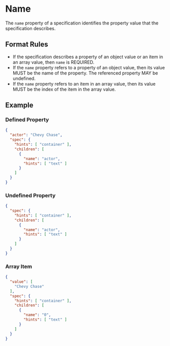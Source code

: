 # Name

The `name` property of a specification identifies the property value that the specification describes.

## Format Rules

- If the specification describes a property of an object value or an item in an array value, then `name` is REQUIRED.
- If the `name` property refers to a property of an object value, then its value MUST be the name of the property. The referenced property MAY be undefined.
- If the `name` property refers to an item in an array value, then its value MUST be the index of the item in the array value.

## Example

### Defined Property

```json
{
  "actor": "Chevy Chase",
  "spec": {
    "hints": [ "container" ],
    "children": [
      {
        "name": "actor",
        "hints": [ "text" ]
      }
    ]
  }
}
```

### Undefined Property

```json
{
  "spec": {
    "hints": [ "container" ],
    "children": [
      {
        "name": "actor",
        "hints": [ "text" ]
      }
    ]
  }
}
```

### Array Item

```json
{
  "value": [
    "Chevy Chase"
  ],
  "spec": {
    "hints": [ "container" ],
    "children": [
      {
        "name": "0",
        "hints": [ "text" ]
      }
    ]
  }
}
```
